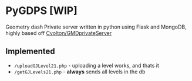 # PyGDPS [WIP]
Geometry dash Private server written in python using Flask and MongoDB, highly based off [Cvolton/GMDprivateServer](https://github.com/Cvolton/GMDprivateServer)

## Implemented
- `/uploadGJLevel21.php` - uploading a level works, and thats it
- `/getGJLevels21.php` - **always** sends all levels in the db